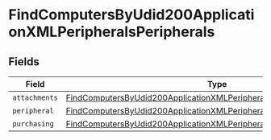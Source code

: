 # FindComputersByUdid200ApplicationXMLPeripheralsPeripherals


## Fields

| Field                                                                                                                                                                       | Type                                                                                                                                                                        | Required                                                                                                                                                                    | Description                                                                                                                                                                 |
| --------------------------------------------------------------------------------------------------------------------------------------------------------------------------- | --------------------------------------------------------------------------------------------------------------------------------------------------------------------------- | --------------------------------------------------------------------------------------------------------------------------------------------------------------------------- | --------------------------------------------------------------------------------------------------------------------------------------------------------------------------- |
| `attachments`                                                                                                                                                               | [FindComputersByUdid200ApplicationXMLPeripheralsPeripheralsAttachments](../../models/operations/findcomputersbyudid200applicationxmlperipheralsperipheralsattachments.md)[] | :heavy_minus_sign:                                                                                                                                                          | N/A                                                                                                                                                                         |
| `peripheral`                                                                                                                                                                | [FindComputersByUdid200ApplicationXMLPeripheralsPeripheralsPeripheral](../../models/operations/findcomputersbyudid200applicationxmlperipheralsperipheralsperipheral.md)     | :heavy_minus_sign:                                                                                                                                                          | N/A                                                                                                                                                                         |
| `purchasing`                                                                                                                                                                | [FindComputersByUdid200ApplicationXMLPeripheralsPeripheralsPurchasing](../../models/operations/findcomputersbyudid200applicationxmlperipheralsperipheralspurchasing.md)     | :heavy_minus_sign:                                                                                                                                                          | N/A                                                                                                                                                                         |